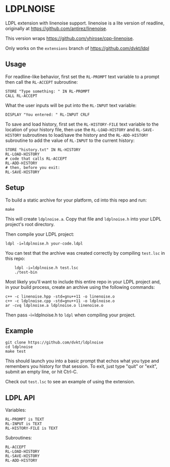LDPLNOISE
=========

LDPL extension with linenoise support. linenoise is a lite version of readline, originally at https://github.com/antirez/linenoise.

This version wraps https://github.com/yhirose/cpp-linenoise.

Only works on the `extensions` branch of https://github.com/dvkt/ldpl

Usage
-----

For readline-like behavior, first set the `RL-PROMPT` text variable to a prompt then call the `RL-ACCEPT` subroutine:

    STORE "Type something: " IN RL-PROMPT
    CALL RL-ACCEPT

What the user inputs will be put into the `RL-INPUT` text variable:

    DISPLAY "You entered: " RL-INPUT CRLF

To save and load history, first set the `RL-HISTORY-FILE` text  variable to the location of your history file, then use the  `RL-LOAD-HISTORY` and `RL-SAVE-HISTORY` subroutines to load/save the history and the `RL-ADD-HISTORY` subroutine to add the value of `RL-INPUT` to the current history:

    STORE "history.txt" IN RL-HISTORY
    RL-LOAD-HISTORY
    # code that calls RL-ACCEPT
    RL-ADD-HISTORY
    # then, before you exit:
    RL-SAVE-HISTORY

Setup
-----

To build a static archive for your platform, cd into this repo and run:

    make 

This will create `ldplnoise.a`. Copy that file and `ldplnoise.h` into your LDPL project's root directory.

Then compile your LDPL project:

    ldpl -i=ldplnoise.h your-code.ldpl

You can test that the archive was created correctly by compiling `test.lsc` in this repo:

        ldpl -i=ldplnoise.h test.lsc
        ./test-bin

Most likely you'll want to include this entire repo in your LDPL project and, in your build process, create an archive using the following commands:

	c++ -c linenoise.hpp -std=gnu++11 -o linenoise.o
	c++ -c ldplnoise.cpp -std=gnu++11 -o ldplnoise.o
	ar -cvq ldplnoise.a ldplnoise.o linenoise.o

Then pass -i=ldplnoise.h to `ldpl` when compiling your project.

Example
-------

    git clone https://github.com/dvkt/ldplnoise 
    cd ldplnoise
    make test

This should launch you into a basic prompt that echos what you type and remembers you history for that session. To exit, just type  "quit" or "exit", submit an empty line, or hit Ctrl-C.

Check out `test.lsc` to see an example of using the extension.

LDPL API
--------

Variables:

    RL-PROMPT is TEXT
    RL-INPUT is TEXT
    RL-HISTORY-FILE is TEXT

Subroutines:

    RL-ACCEPT
    RL-LOAD-HISTORY
    RL-SAVE-HISTORY
    RL-ADD-HISTORY
